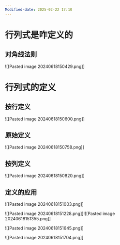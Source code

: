 ```yaml
---
Modified-date: 2025-02-22 17:10
---
```


# 行列式是咋定义的

## 对角线法则
 ![[Pasted image 20240618150429.png]]

# 行列式的定义

## 按行定义

![[Pasted image 20240618150600.png]]



## 原始定义
![[Pasted image 20240618150758.png]]

## 按列定义
![[Pasted image 20240618150820.png]]


## 定义的应用

![[Pasted image 20240618151003.png]]

![[Pasted image 20240618151228.png]]![[Pasted image 20240618151355.png]]



![[Pasted image 20240618151645.png]]

![[Pasted image 20240618151704.png]]
